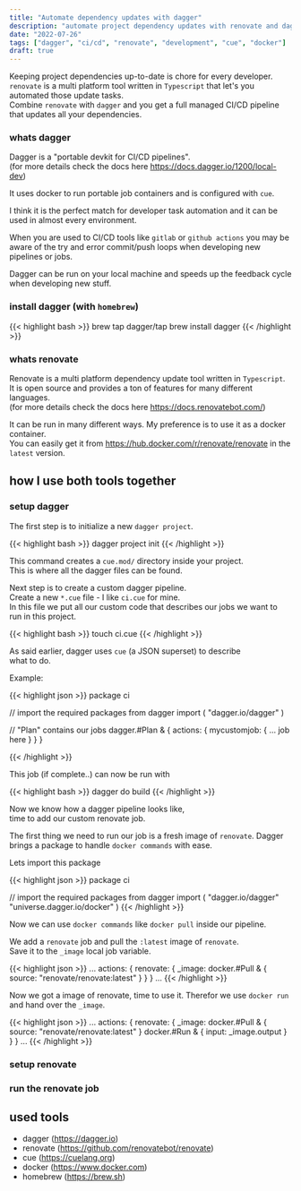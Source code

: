 ```yaml
---
title: "Automate dependency updates with dagger"
description: "automate project dependency updates with renovate and dagger and run it where ever you want"
date: "2022-07-26"
tags: ["dagger", "ci/cd", "renovate", "development", "cue", "docker"]
draft: true
---
```


Keeping project dependencies up-to-date is chore for every developer.\
`renovate` is a multi platform tool written in `Typescript` that let's you automated those update tasks.\
Combine `renovate` with `dagger` and you get a full managed CI/CD pipeline that updates all your dependencies.

### whats dagger

Dagger is a "portable devkit for CI/CD pipelines".\
(for more details check the docs here https://docs.dagger.io/1200/local-dev)

It uses docker to run portable job containers and is configured with `cue`.

I think it is the perfect match for developer task automation and it can be used in
almost every environment.

When you are used to CI/CD tools like `gitlab` or `github actions` you may be aware of the
try and error commit/push loops when developing new pipelines or jobs.

Dagger can be run on your local machine and speeds up the feedback cycle when developing new
stuff.

### install dagger (with `homebrew`)

{{< highlight bash >}}
brew tap dagger/tap
brew install dagger
{{< /highlight >}}

### whats renovate

Renovate is a multi platform dependency update tool written in `Typescript`.\
It is open source and provides a ton of features for many different languages.\
(for more details check the docs here https://docs.renovatebot.com/)

It can be run in many different ways. My preference is to use it as a docker container.\
You can easily get it from https://hub.docker.com/r/renovate/renovate in the `latest` version.

## how I use both tools together

### setup dagger

The first step is to initialize a new `dagger project`.

{{< highlight bash >}}
dagger project init
{{< /highlight >}}

This command creates a `cue.mod/` directory inside your project.\
This is where all the dagger files can be found.

Next step is to create a custom dagger pipeline.\
Create a new `*.cue` file - I like `ci.cue` for mine.\
In this file we put all our custom code that describes our jobs we want to run in this project.

{{< highlight bash >}}
touch ci.cue
{{< /highlight >}}

As said earlier, dagger uses `cue` (a JSON superset) to describe\
what to do.

Example:

{{< highlight json >}}
package ci

// import the required packages from dagger
import (
    "dagger.io/dagger"
)

// "Plan" contains our jobs
dagger.#Plan & {
    actions: {
        mycustomjob: {
        ... job here
        }
    }
}

{{< /highlight >}}

This job (if complete..) can now be run with

{{< highlight bash >}}
dagger do build
{{< /highlight >}}

Now we know how a dagger pipeline looks like,\
time to add our custom renovate job.

The first thing we need to run our job is a fresh image of `renovate`.
Dagger brings a package to handle `docker commands` with ease.

Lets import this package

{{< highlight json >}}
package ci

// import the required packages from dagger
import (
    "dagger.io/dagger"
    "universe.dagger.io/docker"
)
{{< /highlight >}}

Now we can use `docker commands` like `docker pull` inside our pipeline.

We add a `renovate` job and pull the `:latest` image of `renovate`.\
Save it to the `_image` local job variable.

{{< highlight json >}}
...
actions: {
    renovate: {
        _image: docker.#Pull & {
            source: "renovate/renovate:latest"
        }
    }
}
...
{{< /highlight >}}

Now we got a image of renovate, time to use it.
Therefor we use `docker run` and hand over the `_image`.

{{< highlight json >}}
...
actions: {
    renovate: {
        _image: docker.#Pull & {
            source: "renovate/renovate:latest"
        }
        docker.#Run & {
            input:  _image.output
        }
    }
}
...
{{< /highlight >}}

### setup renovate

### run the renovate job

## used tools

- dagger (https://dagger.io)
- renovate (https://github.com/renovatebot/renovate)
- cue (https://cuelang.org)
- docker (https://www.docker.com)
- homebrew (https://brew.sh)
